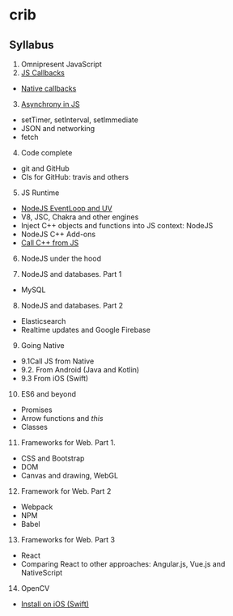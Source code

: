 # crib

## Syllabus
1. Omnipresent JavaScript
2. [JS Callbacks](https://github.com/olegkleiman/crib/blob/master/session2/readme.md)
  * [Native callbacks](https://github.com/olegkleiman/crib/blob/master/session2/nativeCallbacks/readme.md)
3. [Asynchrony in JS](https://github.com/olegkleiman/crib/blob/master/session3/readme.md)
  * setTimer, setInterval, setImmediate
  * JSON and networking
  * fetch
4. Code complete
  + git and GitHub
  + CIs for GitHub: travis and others
5. JS Runtime
  + [NodeJS EventLoop and UV](https://github.com/olegkleiman/crib/blob/master/session5/eventLoop/readme.md)
  + V8, JSC, Chakra and other engines
  + Inject C++ objects and functions into JS context: NodeJS
  + NodeJS C++ Add-ons
  + [Call C++ from JS](https://github.com/olegkleiman/crib/blob/master/session5/cpp/readme.md)
6. NodeJS under the hood

7. NodeJS and databases. Part 1
  + MySQL
8. NodeJS and databases. Part 2
  + Elasticsearch
  + Realtime updates and Google Firebase
9. Going Native
  + 9.1Call JS from Native
  + 9.2. From Android (Java and Kotlin)
  + 9.3 From iOS (Swift)
10. ES6 and beyond
  + Promises
  + Arrow functions and <i>this</i>
  + Classes
11. Frameworks for Web. Part 1.
  + CSS and Bootstrap
  + DOM
  + Canvas and drawing, WebGL
12. Framework for Web. Part 2
  + Webpack
  + NPM
  + Babel
13. Frameworks for Web. Part 3
  + React
  + Comparing React to other approaches: Angular.js, Vue.js and NativeScript
14. OpenCV
   * [Install on iOS (Swift)](https://github.com/olegkleiman/crib/blob/master/session14/iOS/readme.md)
